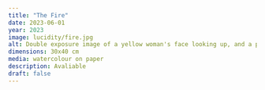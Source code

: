 ```yaml
---
title: "The Fire"
date: 2023-06-01
year: 2023
image: lucidity/fire.jpg
alt: Double exposure image of a yellow woman's face looking up, and a pink version of the same face thinking.
dimensions: 30x40 cm
media: watercolour on paper
description: Avaliable
draft: false
---
```


